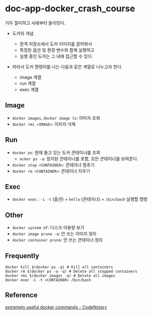 # doc-app-docker_crash_course

거두 절미하고 사례부터 들이민다. 

+ 도커의 개념 
  + 원격 저장소에서 도커 이미지를 끌어와서 
  + 특정한 옵션 및 환경 변수와 함께 실행하고 
  + 실행 중인 도커는 그 내에 접근할 수 있다. 

+ 따라서 도커 명령어를 나는 다음과 같은 계열로 나누고자 한다. 
  + image 계열 
  + run 계열 
  + exec 계열 


## Image 

- `docker images`, `docker image ls`: 이미지 조회 
- `docker rmi <IMAGE>`: 이미지 삭제 

## Run 

- `docker ps`: 현재 돌고 있는 도커 콘테이너를 조회 
  - `ocker ps -a`: 정지된 콘테이너를 포함, 모든 콘테이너를 보여준다. 
- `docker stop <CONTAINER>`: 콘테이너 멈추기 
- `docker rm <CONTAINER>`: 콘테이너 지우기 

## Exec 

 - `docker exec` : `-i -t` (옵션) + `hello` (콘테이너) + `/bin/bash` 실행할 명령 

## Other 

- `docker system df`: 디스크 이용량 보기 
- `docker image prune -a`: 안 쓰는 이미지 정리 
- `docker container prune`: 안 쓰는 콘테이너 정리 

## Frequently 

```shell
docker kill $(docker ps -q) # Kill all containers 
docker rm $(docker ps -a -q) # Delete all stopped containers 
docker rmi $(docker images -q) # Delete all images 
docker exec -i -t <CONTAINER> /bin/bash
```

## Reference 

[extremely useful docker commands - CodeNotary](https://www.codenotary.com/blog/extremely-useful-docker-commands/)
